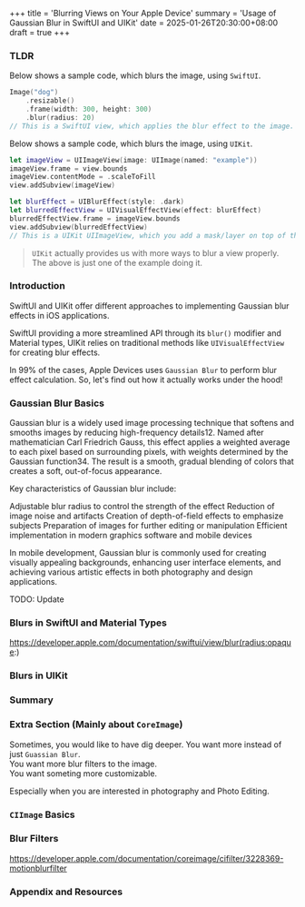 +++
title = 'Blurring Views on Your Apple Device'
summary = 'Usage of Gaussian Blur in SwiftUI and UIKit'
date = 2025-01-26T20:30:00+08:00
draft = true
+++

### TLDR
Below shows a sample code, which blurs the image, using `SwiftUI`.

```swift
Image("dog")
    .resizable()
    .frame(width: 300, height: 300)
    .blur(radius: 20)
// This is a SwiftUI view, which applies the blur effect to the image.
```
Below shows a sample code, which blurs the image, using `UIKit`.
```swift
let imageView = UIImageView(image: UIImage(named: "example"))
imageView.frame = view.bounds
imageView.contentMode = .scaleToFill
view.addSubview(imageView)

let blurEffect = UIBlurEffect(style: .dark)
let blurredEffectView = UIVisualEffectView(effect: blurEffect)
blurredEffectView.frame = imageView.bounds
view.addSubview(blurredEffectView)
// This is a UIKit UIImageView, which you add a mask/layer on top of the image.
```
> `UIKit` actually provides us with more ways to blur a view properly. The above is just one of the example doing it.


### Introduction
SwiftUI and UIKit offer different approaches to implementing Gaussian blur effects in iOS applications.

SwiftUI providing a more streamlined API through its `blur()` modifier and Material types,
UIKit relies on traditional methods like `UIVisualEffectView` for creating blur effects.

In 99% of the cases, Apple Devices uses `Gaussian Blur` to perform blur effect calculation.
So, let's find out how it actually works under the hood!

### Gaussian Blur Basics
Gaussian blur is a widely used image processing technique that softens and smooths images by reducing high-frequency details12. Named after mathematician Carl Friedrich Gauss, this effect applies a weighted average to each pixel based on surrounding pixels, with weights determined by the Gaussian function34. The result is a smooth, gradual blending of colors that creates a soft, out-of-focus appearance.

Key characteristics of Gaussian blur include:

Adjustable blur radius to control the strength of the effect
Reduction of image noise and artifacts
Creation of depth-of-field effects to emphasize subjects
Preparation of images for further editing or manipulation
Efficient implementation in modern graphics software and mobile devices

In mobile development, Gaussian blur is commonly used for creating visually appealing backgrounds, enhancing user interface elements, and achieving various artistic effects in both photography and design applications.

TODO: Update
### Blurs in SwiftUI and Material Types
https://developer.apple.com/documentation/swiftui/view/blur(radius:opaque:)

### Blurs in UIKit

### Summary

### Extra Section (Mainly about `CoreImage`)
Sometimes, you would like to have dig deeper. You want more instead of just `Guassian Blur`.\
You want more blur filters to the image.\
You want someting more customizable.

Especially when you are interested in photography and Photo Editing.

### `CIImage` Basics

### Blur Filters
https://developer.apple.com/documentation/coreimage/cifilter/3228369-motionblurfilter

### Appendix and Resources